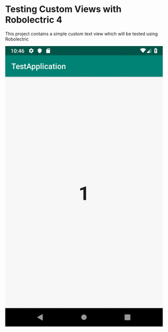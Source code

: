 # Testing Custom Views with Robolectric 4

This project contains a simple custom text view which will be tested using Robolectric

![Fibonacci View Demo](https://github.com/ptornhult/testing-custom-view/blob/master/images/demo.gif)

